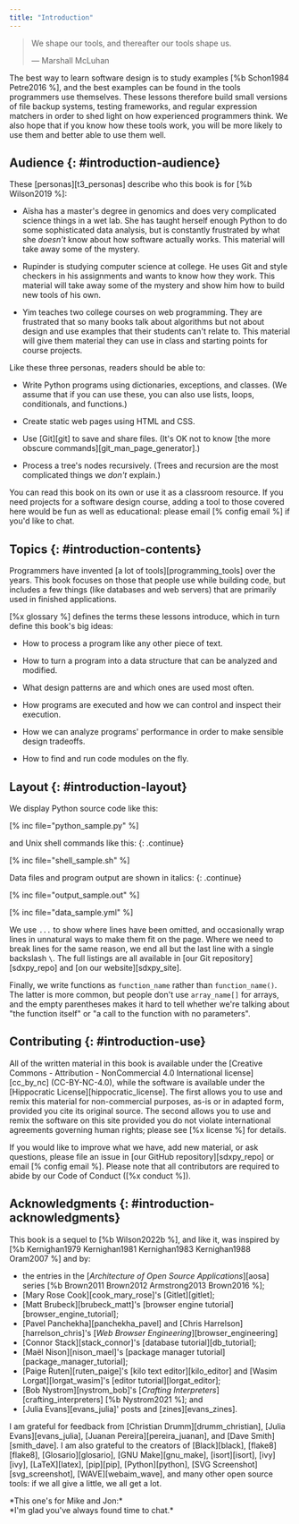 ```yaml
---
title: "Introduction"
---
```


> We shape our tools, and thereafter our tools shape us.
>
> — Marshall McLuhan

The best way to learn software design is to study examples [%b Schon1984 Petre2016 %],
and the best examples can be found in
the tools programmers use themselves.
These lessons therefore build small versions of file backup systems,
testing frameworks,
and regular expression matchers
in order to shed light on how experienced programmers think.
We also hope that if you know how these tools work,
you will be more likely to use them
and better able to use them well.

## Audience {: #introduction-audience}

These [personas][t3_personas] describe who this book is for [%b Wilson2019 %]:

-   Aïsha has a master's degree in genomics
    and does very complicated science things in a wet lab.
    She has taught herself enough Python to do some sophisticated data analysis,
    but is constantly frustrated by what she *doesn't* know about how software actually works.
    This material will take away some of the mystery.

-   Rupinder is studying computer science at college.
    He uses Git and style checkers in his assignments
    and wants to know how they work.
    This material will take away some of the mystery
    and show him how to build new tools of his own.

-   Yim teaches two college courses on web programming.
    They are frustrated that so many books talk about algorithms but not about design
    and use examples that their students can't relate to.
    This material will give them material they can use in class
    and starting points for course projects.

Like these three personas, readers should be able to:

-   Write Python programs using dictionaries, exceptions, and classes.
    (We assume that if you can use these,
    you can also use lists, loops, conditionals, and functions.)

-   Create static web pages using HTML and CSS.

-   Use [Git][git] to save and share files.
    (It's OK not to know [the more obscure commands][git_man_page_generator].)

-   Process a tree's nodes recursively.
    (Trees and recursion are the most complicated things we *don't* explain.)

You can read this book on its own or use it as a classroom resource.
If you need projects for a software design course,
adding a tool to those covered here would be fun as well as educational:
please email [% config email %] if you'd like to chat.

## Topics {: #introduction-contents}

Programmers have invented [a lot of tools][programming_tools] over the years.
This book focuses on those that people use while building code,
but includes a few things (like databases and web servers)
that are primarily used in finished applications.

[%x glossary %] defines the terms these lessons introduce,
which in turn define this book's big ideas:

-   How to process a program like any other piece of text.

-   How to turn a program into a data structure that can be analyzed and modified.

-   What design patterns are and which ones are used most often.

-   How programs are executed and how we can control and inspect their execution.

-   How we can analyze programs' performance in order to make sensible design tradeoffs.

-   How to find and run code modules on the fly.

## Layout {: #introduction-layout}

We display Python source code like this:

[% inc file="python_sample.py" %]

and Unix shell commands like this:
{: .continue}

[% inc file="shell_sample.sh" %]

Data files and program output are shown in italics:
{: .continue}

[% inc file="output_sample.out" %]

[% inc file="data_sample.yml" %]

We use `...` to show where lines have been omitted,
and occasionally wrap lines in unnatural ways to make them fit on the page.
Where we need to break lines for the same reason,
we end all but the last line with a single backslash `\`.
The full listings are all available in [our Git repository][sdxpy_repo]
and [on our website][sdxpy_site].

Finally,
we write functions as `function_name` rather than `function_name()`.
The latter is more common,
but people don't use `array_name[]` for arrays,
and the empty parentheses makes it hard to tell
whether we're talking about "the function itself" or "a call to the function with no parameters".

## Contributing {: #introduction-use}

All of the written material in this book
is available under the [Creative Commons - Attribution - NonCommercial 4.0 International license][cc_by_nc]
(CC-BY-NC-4.0),
while the software is available under the [Hippocratic License][hippocratic_license].
The first allows you to use and remix this material for non-commercial purposes,
as-is or in adapted form,
provided you cite its original source.
The second allows you to use and remix the software on this site
provided you do not violate international agreements governing human rights;
please see [%x license %] for details.

If you would like to improve what we have,
add new material,
or ask questions,
please file an issue in [our GitHub repository][sdxpy_repo]
or email [% config email %].
Please note that all contributors are required to abide by our Code of Conduct
([%x conduct %]).

## Acknowledgments {: #introduction-acknowledgments}

This book is a sequel to [%b Wilson2022b %],
and like it,
was inspired by [%b Kernighan1979 Kernighan1981 Kernighan1983 Kernighan1988 Oram2007 %] and by:

-   the entries in the [*Architecture of Open Source Applications*][aosa] series [%b Brown2011 Brown2012 Armstrong2013 Brown2016 %];
-   [Mary Rose Cook][cook_mary_rose]'s [Gitlet][gitlet];
-   [Matt Brubeck][brubeck_matt]'s [browser engine tutorial][browser_engine_tutorial];
-   [Pavel Panchekha][panchekha_pavel] and [Chris Harrelson][harrelson_chris]'s [*Web Browser Engineering*][browser_engineering]
-   [Connor Stack][stack_connor]'s [database tutorial][db_tutorial];
-   [Maël Nison][nison_mael]'s [package manager tutorial][package_manager_tutorial];
-   [Paige Ruten][ruten_paige]'s [kilo text editor][kilo_editor]
    and [Wasim Lorgat][lorgat_wasim]'s [editor tutorial][lorgat_editor];
-   [Bob Nystrom][nystrom_bob]'s [*Crafting Interpreters*][crafting_interpreters] [%b Nystrom2021 %];
    and 
-   [Julia Evans][evans_julia]' posts and [zines][evans_zines].

I am grateful for feedback from
[Christian Drumm][drumm_christian],
[Julia Evans][evans_julia],
[Juanan Pereira][pereira_juanan],
and
[Dave Smith][smith_dave].
I am also grateful to the creators of
[Black][black],
[flake8][flake8],
[Glosario][glosario],
[GNU Make][gnu_make],
[isort][isort],
[ivy][ivy],
[LaTeX][latex],
[pip][pip],
[Python][python],
[SVG Screenshot][svg_screenshot],
[WAVE][webaim_wave],
and many other open source tools:
if we all give a little,
we all get a lot.

<div class="center" markdown="1">
  *This one's for Mike and Jon:*
  <br/>
  *I'm glad you've always found time to chat.*
</div>
